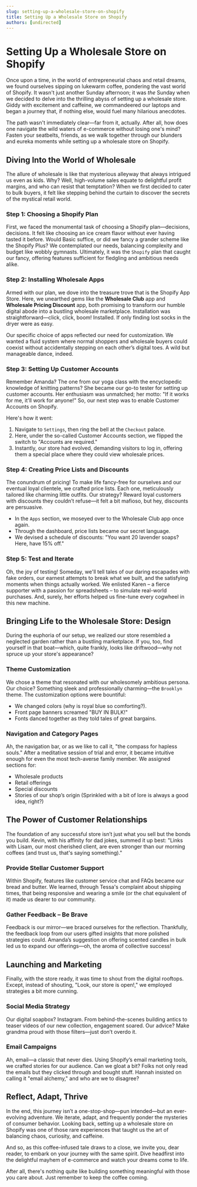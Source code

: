 ```yaml
---
slug: setting-up-a-wholesale-store-on-shopify
title: Setting Up a Wholesale Store on Shopify
authors: [undirected]
---
```



# Setting Up a Wholesale Store on Shopify

Once upon a time, in the world of entrepreneurial chaos and retail dreams, we found ourselves sipping on lukewarm coffee, pondering the vast world of Shopify. It wasn't just another Sunday afternoon; it was *the* Sunday when we decided to delve into the thrilling abyss of setting up a wholesale store. Giddy with excitement and caffeine, we commandeered our laptops and began a journey that, if nothing else, would fuel many hilarious anecdotes.

The path wasn't immediately clear—far from it, actually. After all, how does one navigate the wild waters of e-commerce without losing one's mind? Fasten your seatbelts, friends, as we walk together through our blunders and eureka moments while setting up a wholesale store on Shopify.

## Diving Into the World of Wholesale

The allure of wholesale is like that mysterious alleyway that always intrigued us even as kids. Why? Well, high-volume sales equate to delightful profit margins, and who can resist that temptation? When we first decided to cater to bulk buyers, it felt like stepping behind the curtain to discover the secrets of the mystical retail world.

### Step 1: Choosing a Shopify Plan

First, we faced the monumental task of choosing a Shopify plan—decisions, decisions. It felt like choosing an ice cream flavor without ever having tasted it before. Would Basic suffice, or did we fancy a grander scheme like the Shopify Plus? We contemplated our needs, balancing complexity and budget like wobbly gymnasts. Ultimately, it was the `Shopify` plan that caught our fancy, offering features sufficient for fledgling and ambitious needs alike.

### Step 2: Installing Wholesale Apps

Armed with our plan, we dove into the treasure trove that is the Shopify App Store. Here, we unearthed gems like the **Wholesale Club** app and **Wholesale Pricing Discount** app, both promising to transform our humble digital abode into a bustling wholesale marketplace. Installation was straightforward—click, click, boom! Installed. If only finding lost socks in the dryer were as easy.

Our specific choice of apps reflected our need for customization. We wanted a fluid system where normal shoppers and wholesale buyers could coexist without accidentally stepping on each other’s digital toes. A wild but manageable dance, indeed.

### Step 3: Setting Up Customer Accounts

Remember Amanda? The one from our yoga class with the encyclopedic knowledge of knitting patterns? She became our go-to tester for setting up customer accounts. Her enthusiasm was unmatched; her motto: "If it works for me, it'll work for anyone!" So, our next step was to enable Customer Accounts on Shopify.

Here's how it went:
1. Navigate to `Settings`, then ring the bell at the `Checkout` palace.
2. Here, under the so-called Customer Accounts section, we flipped the switch to "Accounts are required."
3. Instantly, our store had evolved, demanding visitors to log in, offering them a special place where they could view wholesale prices.

### Step 4: Creating Price Lists and Discounts

The conundrum of pricing! To make life fancy-free for ourselves and our eventual loyal clientele, we crafted price lists. Each one, meticulously tailored like charming little outfits. Our strategy? Reward loyal customers with discounts they couldn’t refuse—it felt a bit mafioso, but hey, discounts are persuasive.

- In the `Apps` section, we moseyed over to the Wholesale Club app once again.
- Through the dashboard, price lists became our secret language.
- We devised a schedule of discounts: "You want 20 lavender soaps? Here, have 15% off."

### Step 5: Test and Iterate

Oh, the joy of testing! Someday, we'll tell tales of our daring escapades with fake orders, our earnest attempts to break what we built, and the satisfying moments when things actually worked. We enlisted Karen – a fierce supporter with a passion for spreadsheets – to simulate real-world purchases. And, surely, her efforts helped us fine-tune every cogwheel in this new machine.

## Bringing Life to the Wholesale Store: Design

During the euphoria of our setup, we realized our store resembled a neglected garden rather than a bustling marketplace. If you, too, find yourself in that boat—which, quite frankly, looks like driftwood—why not spruce up your store's appearance?

### Theme Customization

We chose a theme that resonated with our wholesomely ambitious persona. Our choice? Something sleek and professionally charming—the `Brooklyn` theme. The customization options were bountiful:
- We changed colors (why is royal blue so comforting?).
- Front page banners screamed "BUY IN BULK!"
- Fonts danced together as they told tales of great bargains.

### Navigation and Category Pages

Ah, the navigation bar, or as we like to call it, "the compass for hapless souls." After a meditative session of trial and error, it became intuitive enough for even the most tech-averse family member. We assigned sections for:
- Wholesale products
- Retail offerings
- Special discounts
- Stories of our shop’s origin (Sprinkled with a bit of lore is always a good idea, right?)

## The Power of Customer Relationships

The foundation of any successful store isn’t just what you sell but the bonds you build. Kevin, with his affinity for dad jokes, summed it up best: "Links with Lisam, our most cherished client, are even stronger than our morning coffees (and trust us, that's saying something)."

### Provide Stellar Customer Support

Within Shopify, features like customer service chat and FAQs became our bread and butter. We learned, through Tessa's complaint about shipping times, that being responsive and wearing a smile (or the chat equivalent of it) made us dearer to our community. 

### Gather Feedback – Be Brave

Feedback is our mirror—we braced ourselves for the reflection. Thankfully, the feedback loop from our users gifted insights that more polished strategies could. Amanda’s suggestion on offering scented candles in bulk led us to expand our offerings—oh, the aroma of collective success!

## Launching and Marketing

Finally, with the store ready, it was time to shout from the digital rooftops. Except, instead of shouting, "Look, our store is open!," we employed strategies a bit more cunning.

### Social Media Strategy

Our digital soapbox? Instagram. From behind-the-scenes building antics to teaser videos of our new collection, engagement soared. Our advice? Make grandma proud with those filters—just don’t overdo it.

### Email Campaigns

Ah, email—a classic that never dies. Using Shopify’s email marketing tools, we crafted stories for our audience. Can we gloat a bit? Folks not only read the emails but they clicked through and bought stuff. Hannah insisted on calling it "email alchemy," and who are we to disagree?

## Reflect, Adapt, Thrive

In the end, this journey isn’t a one-stop-shop—pun intended—but an ever-evolving adventure. We iterate, adapt, and frequently ponder the mysteries of consumer behavior. Looking back, setting up a wholesale store on Shopify was one of those rare experiences that taught us the art of balancing chaos, curiosity, and caffeine.

And so, as this coffee-infused tale draws to a close, we invite you, dear reader, to embark on your journey with the same spirit. Dive headfirst into the delightful mayhem of e-commerce and watch your dreams come to life.

After all, there's nothing quite like building something meaningful with those you care about. Just remember to keep the coffee coming.